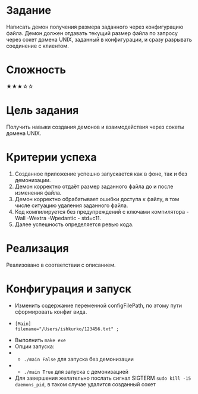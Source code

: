 # Задание 
Написать демон получения размера заданного через конфигурацию файла. 
Демон должен отдавать текущий размер файла по запросу через сокет домена UNIX, заданный в конфигурации, и сразу разрывать
соединение с клиентом.

# Сложность
★★★☆☆

# Цель задания
Получить навыки создания демонов и взаимодействия через сокеты домена UNIX.

# Критерии успеха
1. Созданное приложение успешно запускается как в фоне, так и без демонизации.
2. Демон корректно отдаёт размер заданного файла до и после изменения файла.
3. Демон корректно обрабатывает ошибки доступа к файлу, в том числе ситуацию удаления заданного
   файла.
4. Код компилируется без предупреждений с ключами компилятора -Wall -Wextra -Wpedantic -
   std=c11.
5. Далее успешность определяется ревью кода.


# Реализация

Реализовано в соответствии с описанием.

# Конфигурация и запуск

* Изменить содержание переменной configFilePath, по этому пути сформировать конфиг вида.
* ``` 
  [Main]
  filename="/Users/ishkurko/123456.txt" ;
  ```
* Выполнить ``make exe``
* Опции запуска:
* * `` ./main False `` для запуска без демонизации
* * `` ./main True `` для запуска с демонизацией
* Для завершения желательно послать сигнал SIGTERM ``sudo kill -15 daemons_pid``, в таком случае удалится созданный сокет
